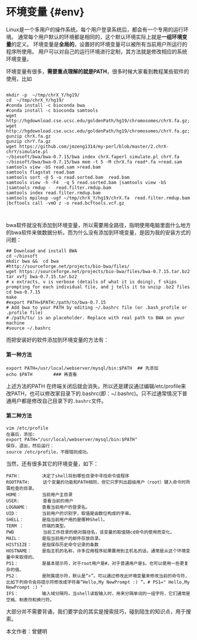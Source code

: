 # 环境变量 {#env}

Linux是一个多用户的操作系统。每个用户登录系统后，都会有一个专用的运行环境。
通常每个用户默认的环境都是相同的，这个默认环境实际上就是**一组环境变量**的定义。
环境变量是**全局的**，设置好的环境变量可以被所有当前用户所运行的程序所使用。
用户可以对自己的运行环境进行定制，其方法就是修改相应的系统环境变量。

环境变量有很多，**需要重点理解的就是PATH**，很多时候大家看到教程某些软件的使用，比如 
```

mkdir -p  ~/tmp/chrX_Y/hg19/
cd  ~/tmp/chrX_Y/hg19/
#conda install -c bioconda bwa
#conda install -c bioconda samtools
wget  http://hgdownload.cse.ucsc.edu/goldenPath/hg19/chromosomes/chrX.fa.gz; 
wget  http://hgdownload.cse.ucsc.edu/goldenPath/hg19/chromosomes/chrY.fa.gz; 
gunzip chrX.fa.gz
gunzip chrY.fa.gz
wget https://github.com/jmzeng1314/my-perl/blob/master/2.chrX-chrY/simulate.pl
~/biosoft/bwa/bwa-0.7.15/bwa index chrX.faperl simulate.pl chrY.fa
~/biosoft/bwa/bwa-0.7.15/bwa mem -t 5 -M chrX.fa read*.fa >read.sam
samtools view -bS read.sam >read.bam
samtools flagstat read.bam
samtools sort -@ 5 -o read.sorted.bam  read.bam
samtools view -h -F4  -q 5 read.sorted.bam |samtools view -bS |samtools rmdup -  read.filter.rmdup.bam
samtools index read.filter.rmdup.bam
samtools mpileup -ugf ~/tmp/chrX_Y/hg19/chrX.fa  read.filter.rmdup.bam  |bcftools call -vmO z -o read.bcftools.vcf.gz

 
```
bwa软件就没有添加到环境变量，所以需要用全路径，指明使用电脑里面什么地方的bwa软件来做数据分析。而为什么没有添加到环境变量，是因为我的安装方式的问题：
```
## Download and install BWA
cd ~/biosoft
mkdir bwa &&  cd bwa
#http://sourceforge.net/projects/bio-bwa/files/
wget https://sourceforge.net/projects/bio-bwa/files/bwa-0.7.15.tar.bz2 
tar xvfj bwa-0.7.15.tar.bz2 
# x extracts, v is verbose (details of what it is doing), f skips prompting for each individual file, and j tells it to unzip .bz2 files
cd bwa-0.7.15
make
#export PATH=$PATH:/path/to/bwa-0.7.15 
# Add bwa to your PATH by editing ~/.bashrc file (or .bash_profile or .profile file)
# /path/to/ is an placeholder. Replace with real path to BWA on your machine
#source ~/.bashrc
```

而把安装好的软件添加到环境变量的方法有：
   
#### 第一种方法

```
export PATH=/usr/local/webserver/mysql/bin:$PATH  ## 先添加
echo $PATH        ### 再查看
```
上述方法的PATH 在终端关闭后就会消失。所以还是建议通过编辑/etc/profile来改PATH，也可以修改家目录下的.bashrc(即：~/.bashrc)。只不过通常情况下普通用户都是修改自己目录下的`.bashrc`文件。

#### 第二种方法

```
vim /etc/profile
在最后，添加:
export PATH="/usr/local/webserver/mysql/bin:$PATH"
保存，退出，然后运行：           
source /etc/profile，不报错则成功。
```

当然，还有很多其它的环境变量，如下：
```
PATH：        决定了shell将到哪些目录中寻找命令或程序
ROOTPATH:     这个变量的功能和PATH相同，但它只罗列出超级用户（root）键入命令时所需检查的目录。
HOME：        当前用户主目录
USER:         查看当前的用户
LOGNAME：     查看当前用户的登录名。
UID：         当前用户的识别字，取值是由数位构成的字串。
SHELL：       是指当前用户用的是哪种Shell。
TERM ：       终端的类型。
PWD           当前工作目录的绝对路径名，该变量的取值随cd命令的使用而变化。
MAIL：        是指当前用户的邮件存放目录。
HISTSIZE：    是指保存历史命令记录的条数
HOSTNAME：    是指主机的名称，许多应用程序如果要用到主机名的话，通常是从这个环境变量中来取得的。
PS1：         是基本提示符，对于root用户是#，对于普通用户是$，也可以使用一些更复杂的值。
PS2：         是附属提示符，默认是“>”。可以通过修改此环境变量来修改当前的命令符，比如下列命令会将提示符修改成字符串“Hello,My NewPrompt :) ”。# PS1=" Hello,My NewPrompt :) "
IFS：         输入域分隔符。当shell读取输入时，用来分隔单词的一组字符，它们通常是空格、制表符和换行符。
```
大部分并不需要背诵，我们要学会的其实是搜索技巧，碰到陌生的知识点，用于搜索。


本文作者：曾健明